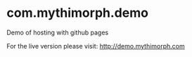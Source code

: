 # com.mythimorph.demo
Demo of hosting with github pages

For the live version please visit: http://demo.mythimorph.com

